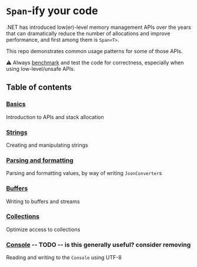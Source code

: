 # `Span`-ify your code

.NET has introduced low(er)-level memory management APIs over the years that can dramatically reduce the number of allocations and improve performance, and first among them is `Span<T>`.

This repo demonstrates common usage patterns for some of those APIs.

⚠️ Always [benchmark](https://github.com/dotnet/BenchmarkDotNet) and test the code for correctness, especially when using low-level/unsafe APIs.

## Table of contents

### [Basics](docs/basics.md)
Introduction to APIs and stack allocation
### [Strings](docs/strings.md)
Creating and manipulating strings
### [Parsing and formatting](docs/parsing-formatting.md)
Parsing and formatting values, by way of writing `JsonConverter`s
### [Buffers](docs/buffers.md)
Writing to buffers and streams
### [Collections](docs/collections.md)
Optimize access to collections
### [Console](docs/console.md) **-- TODO -- is this generally useful? consider removing**
Reading and writing to the `Console` using UTF-8
